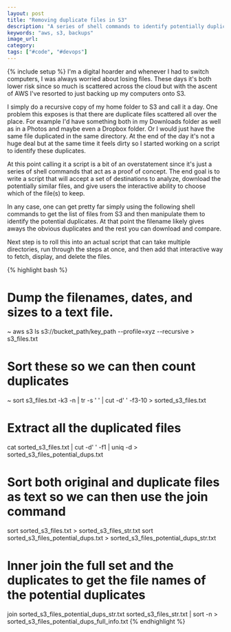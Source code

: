 ```yaml
---
layout: post
title: "Removing duplicate files in S3"
description: "A series of shell commands to identify potentially duplicate fils on S3."
keywords: "aws, s3, backups"
image_url: 
category: 
tags: ["#code", "#devops"]
---
```

{% include setup %}
I'm a digital hoarder and whenever I had to switch computers, I was always worried about losing files. These days it's both lower risk since so much is scattered across the cloud but with the ascent of AWS I've resorted to just backing up my computers onto S3.

I simply do a recursive copy of my home folder to S3 and call it a day. One problem this exposes is that there are duplicate files scattered all over the place. For example I'd have something both in my Downloads folder as well as in a Photos and maybe even a Dropbox folder. Or I would just have the same file duplicated in the same directory. At the end of the day it's not a huge deal but at the same time it feels dirty so I started working on a script to identify these duplicates.

At this point calling it a script is a bit of an overstatement since it's just a series of shell commands that act as a proof of concept. The end goal is to write a script that will accept a set of destinations to analyze, download the potentially similar files, and give users the interactive ability to choose which of the file(s) to keep.

In any case, one can get pretty far simply using the following shell commands to get the list of files from S3 and then manipulate them to identify the potential duplicates. At that point the filename likely gives aways the obvious duplicates and the rest you can download and compare.

Next step is to roll this into an actual script that can take multiple directories, run through the steps at once, and then add that interactive way to fetch, display, and delete the files.

{% highlight bash %}
# Dump the filenames, dates, and sizes to a text file.
~ aws s3 ls s3://bucket_path/key_path --profile=xyz --recursive > s3_files.txt

# Sort these so we can then count duplicates
~ sort s3_files.txt -k3 -n | tr -s ' ' | cut -d' ' -f3-10 > sorted_s3_files.txt

# Extract all the duplicated files
cat sorted_s3_files.txt | cut -d' ' -f1 | uniq -d > sorted_s3_files_potential_dups.txt

# Sort both original and duplicate files as text so we can then use the join command
sort sorted_s3_files.txt > sorted_s3_files_str.txt
sort sorted_s3_files_potential_dups.txt > sorted_s3_files_potential_dups_str.txt

# Inner join the full set and the duplicates to get the file names of the potential duplicates
join sorted_s3_files_potential_dups_str.txt sorted_s3_files_str.txt | sort -n > sorted_s3_files_potential_dups_full_info.txt
{% endhighlight %}
